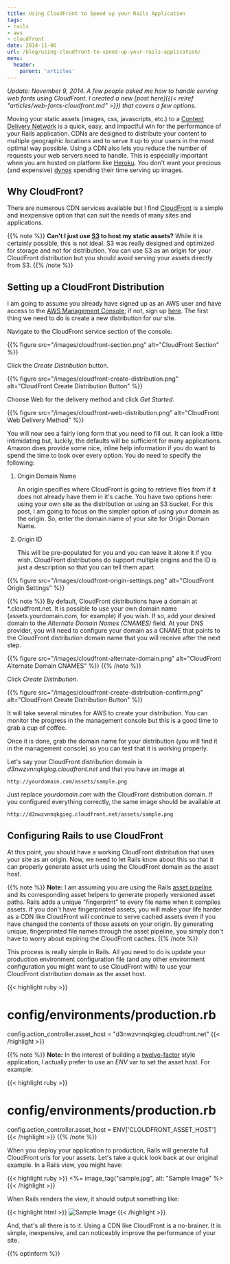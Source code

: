 ```yaml
---
title: Using CloudFront to Speed up your Rails Application
tags:
- rails
- aws
- cloudfront
date: 2014-11-06
url: /blog/using-cloudfront-to-speed-up-your-rails-application/
menu:
  header:
    parent: 'articles'
---
```


*Update: November 9, 2014. A few people asked me how to handle serving web fonts using CloudFront. I created a new [post here]({{< relref "articles/web-fonts-cloudfront.md" >}}) that covers a few options.*

Moving your static assets (images, css, javascripts, etc.) to a [Content Delivery Network](http://en.wikipedia.org/wiki/Content_delivery_network) is a quick, easy, and impactful win for the performance of your Rails application. CDNs are designed to distribute your content to multiple geographic locations and to serve it up to your users in the most optimal way possible. Using a CDN also lets you reduce the number of requests your web servers need to handle. This is especially important when you are hosted on platform like [Heroku](https://www.heroku.com/home).<!--more--> You don't want your precious (and expensive) [dynos](https://devcenter.heroku.com/articles/dynos) spending their time serving up images.

## Why CloudFront?

There are numerous CDN services available but I find [CloudFront](http://aws.amazon.com/cloudfront/) is a simple and inexpensive option that can suit the needs of many sites and applications.

{{% note %}}
**Can't I just use [S3](http://aws.amazon.com/s3/) to host my static assets?** While it is certainly possible, this is not ideal. S3 was really designed and optimized for storage and not for distribution. You can use S3 as an origin for your CloudFront distribution but you should avoid serving your assets directly from S3.
{{% /note %}}

## Setting up a CloudFront Distribution

I am going to assume you already have signed up as an AWS user and have access to the [AWS Management Console](https://console.aws.amazon.com); if not, sign up [here](http://aws.amazon.com). The first thing we need to do is create a new distribution for our site.

Navigate to the CloudFront service section of the console.

{{% figure src="/images/cloudfront-section.png" alt="CloudFront Section" %}}

Click the *Create Distribution* button.

{{% figure src="/images/cloudfront-create-distribution.png" alt="CloudFront Create Distribution Button" %}}

Choose Web for the delivery method and click *Get Started*.

{{% figure src="/images/cloudfront-web-distribution.png" alt="CloudFront Web Delivery Method" %}}

You will now see a fairly long form that you need to fill out. It can look a little intimidating but, luckily, the defaults will be sufficient for many applications. Amazon does provide some nice, inline help information if you do want to spend the time to look over every option. You do need to specify the following:

1. Origin Domain Name

     An origin specifies where CloudFront is going to retrieve files from if it does not already have them in it's cache. You have two options here: using your own site as the distribution or using an S3 bucket. For this post, I am going to focus on the simpler option of using your domain as the origin. So, enter the domain name of your site for Origin Domain Name.

2. Origin ID

     This will be pre-populated for you and you can leave it alone it if you wish. CloudFront distributions do support multiple origins and the ID is just a description so that you can tell them apart.

{{% figure src="/images/cloudfront-origin-settings.png" alt="CloudFront Origin Settings" %}}

{{% note %}}
By default, CloudFront distributions have a domain at \*.cloudfront.net. It is possible to use your own domain name (assets.yourdomain.com, for example) if you wish. If so, add your desired domain to the *Alternate Domain Names (CNAMES)* field. At your DNS provider, you will need to configure your domain as a CNAME that points to the CloudFront distribution domain name that you will receive after the next step.

{{% figure src="/images/cloudfront-alternate-domain.png" alt="CloudFront Alternate Domain CNAMES" %}}
{{% /note %}}

Click *Create Distribution*.

{{% figure src="/images/cloudfront-create-distribution-confirm.png" alt="CloudFront Create Distribution Button" %}}

It will take several minutes for AWS to create your distribution. You can monitor the progress in the management console but this is a good time to grab a cup of coffee.

Once it is done, grab the domain name for your distribution (you will find it in the management console) so you can test that it is working properly.

Let's say your CloudFront distribution domain is *d3nwzvnnqkgieg.cloudfront.net* and that you have an image at

    http://yourdomain.com/assets/sample.png

Just replace *yourdomain.com* with the CloudFront distribution domain. If you configured everything correctly, the same image should be available at

    http://d3nwzvnnqkgieg.cloudfront.net/assets/sample.png

## Configuring Rails to use CloudFront

At this point, you should have a working CloudFront distribution that uses your site as an origin. Now, we need to let Rails know about this so that it can properly generate asset urls using the CloudFront domain as the asset host.

{{% note %}}
**Note:** I am assuming you are using the Rails [asset pipeline](http://guides.rubyonrails.org/asset_pipeline.html) and its corresponding asset helpers to generate properly versioned asset paths. Rails adds a unique "fingerprint" to every file name when it compiles assets. If you don't have fingerprinted assets, you will make your life harder as a CDN like CloudFront will continue to serve cached assets even if you have changed the contents of those assets on your origin. By generating unique, fingerprinted file names through the asset pipeline, you simply don't have to worry about expiring the CloudFront caches.
{{% /note %}}

This process is really simple in Rails. All you need to do is update your production environment configuration file (and any other environment configuration you might want to use CloudFront with) to use your CloudFront distribution domain as the asset host.

{{< highlight ruby >}}
# config/environments/production.rb
config.action_controller.asset_host = "d3nwzvnnqkgieg.cloudfront.net"
{{< /highlight >}}

{{% note %}}
**Note:** In the interest of building a [twelve-factor](http://12factor.net) style application, I actually prefer to use an *ENV* var to set the asset host. For example:

{{< highlight ruby >}}
# config/environments/production.rb
config.action_controller.asset_host = ENV['CLOUDFRONT_ASSET_HOST']
{{< /highlight >}}
{{% /note %}}

When you deploy your application to production, Rails will generate full CloudFront urls for your assets. Let's take a quick look back at our original example. In a Rails view, you might have:

{{< highlight ruby >}}
<%= image_tag("sample.jpg", alt: "Sample Image" %>
{{< /highlight >}}

When Rails renders the view, it should output something like:

{{< highlight html >}}
<img alt="Sample Image" src="http://d3nwzvnnqkgieg.cloudfront.net/assets/sample-0249fabde1c3a9dec561a00aa397b3ed.jpg">
{{< /highlight >}}

And, that's all there is to it. Using a CDN like CloudFront is a no-brainer. It is simple, inexpensive, and can noticeably improve the performance of your site.

{{% optinform %}}
